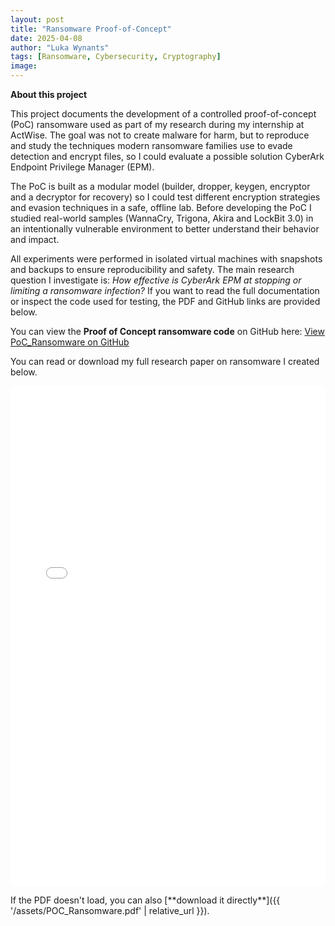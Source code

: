 ```yaml
---
layout: post
title: "Ransomware Proof-of-Concept"
date: 2025-04-08
author: "Luka Wynants"
tags: [Ransomware, Cybersecurity, Cryptography]
image:
---
```


**About this project**

This project documents the development of a controlled proof-of-concept (PoC) ransomware used as part of my research during my internship at ActWise. The goal was not to create malware for harm, but to reproduce and study the techniques modern ransomware families use to evade detection and encrypt files, so I could evaluate a possible solution CyberArk Endpoint Privilege Manager (EPM).

The PoC is built as a modular model (builder, dropper, keygen, encryptor and a decryptor for recovery) so I could test different encryption strategies and evasion techniques in a safe, offline lab. Before developing the PoC I studied real-world samples (WannaCry, Trigona, Akira and LockBit 3.0) in an intentionally vulnerable environment to better understand their behavior and impact.

All experiments were performed in isolated virtual machines with snapshots and backups to ensure reproducibility and safety. The main research question I investigate is: *How effective is CyberArk EPM at stopping or limiting a ransomware infection?* If you want to read the full documentation or inspect the code used for testing, the PDF and GitHub links are provided below.


<p>
  You can view the <strong>Proof of Concept ransomware code</strong> on GitHub here:  
  <a href="https://github.com/LukaWynants/stage-actwise/tree/main/PoC_ransomware" target="_blank">View PoC_Ransomware on GitHub</a>
</p>

You can read or download my full research paper on ransomware I created below.

<iframe 
    src="{{ '/assets/POC_Ransomware.pdf' | relative_url }}" 
    width="100%" 
    height="800px" 
    style="border:none;">
</iframe>

<p>
  If the PDF doesn't load, you can also [**download it directly**]({{ '/assets/POC_Ransomware.pdf' | relative_url }}).
</p>